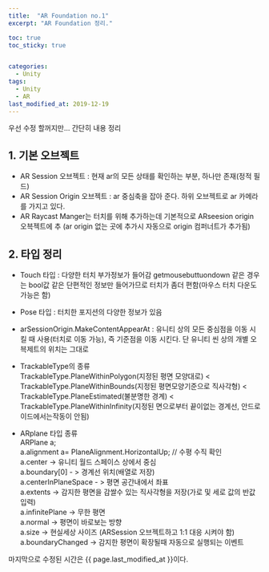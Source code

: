 ```yaml
---
title:  "AR Foundation no.1"
excerpt: "AR Foundation 정리."

toc: true
toc_sticky: true


categories:
  - Unity
tags:
  - Unity
  - AR
last_modified_at: 2019-12-19
---
```

우선 수정 할꺼지만... 간단히 내용 정리

## 1. 기본 오브젝트
- AR Session 오브젝트 : 현재 ar의 모든 상태를 확인하는 부분, 하나만 존재(정적 필드)
- AR Session Origin 오브젝트 : ar 중심축을 잡아 준다. 하위 오브젝트로 ar 카메라를 가지고 있다. 
- AR Raycast Manger는 터치를 위해 추가하는데 기본적으로 ARseesion origin 오븍젝트에 추
  (ar origin 없는 곳에 추가시 자동으로 origin 컴퍼너트가 추가됨)

## 2. 타입 정리

- Touch 타입 : 다양한 터치 부가정보가 들어감
               getmousebuttuondown 같은 경우는 bool값 같은 단편적인 정보만 들어가므로 터치가 좀더 편함(마우스 터치 다운도 가능은 함)
- Pose 타입 : 터치한 포지션의 다양한 정보가 있음

- arSessionOrigin.MakeContentAppearAt : 유니티 상의 모든 중심점을 이동 시킬 때 사용(터치로 이동 가능), 즉 기준점을 이동 시킨다. 단 유니티 씬 상의 개별 오븍제트의 위치는 그대로

- TrackableType의 종류   
TrackableType.PlaneWithinPolygon(지정된 평면 모양대로) < TrackableType.PlaneWithinBounds(지정된 평면모양기준으로 직사각형) 
< TrackableType.PlaneEstimated(불분명한 경계) < TrackableType.PlaneWithinInfinity(지정된 면으로부터 끝이없는 경계선, 안드로이드에서는작동이 안됨)

- ARplane 타입 종류  
ARPlane a;  
a.alignment a= PlaneAlignment.HorizontalUp; // 수평 수직 확인  
a.center -> 유니티 월드 스페이스 상에서 중심  
a.boundary[0] - > 경계선 위치(배열로 저장)  
a.centerInPlaneSpace - > 평면 공간내에서 좌표   
a.extents -> 감지한 평면을 감쌀수 있는 직사각형을 저장(가로 및 세로 값의 반값 입력)  
a.infinitePlane -> 무한 평면  
a.normal -> 평면이 바로보는 방향  
a.size -> 현실세상 사이즈 (ARSession 오브젝트하고 1:1 대응 시켜야 함)  
a.boundaryChanged -> 감지한 평면이 확장될때 자동으로 실행되는 이벤트  




마지막으로 수정된 시간은 {{ page.last_modified_at }}이다.